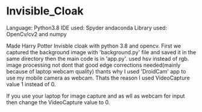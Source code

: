 # Invisible_Cloak

Language: Python3.8
IDE used: Spyder andaconda
Library used: OpenCv/cv2 and numpy

Made Harry Potter Invisble cloak with python 3.8 and opencv. First we captured the background image with 'background.py' file and saved it in the same directory then the main code is in 'app.py'. used hsv instead of rgb. image processing not dont that good edge corrections needed(mainly because of laptop webcam quality) thants why I used 'DroidCam' app to use my mobile camera as webcam. Thats the reason I used VideoCapture value 1 instead of 0.

If you use your laptop for image capture and as wll as webcam for input then change the VideoCapture value to 0.

